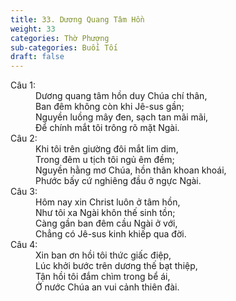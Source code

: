 ```yaml
---
title: 33. Dương Quang Tâm Hồn
weight: 33
categories: Thờ Phượng
sub-categories: Buổi Tối
draft: false
---
```

<dl><dt>Câu 1:</dt><dd data-verse="1">Dương quang tâm hồn duy Chúa chí thân, <br/>Ban đêm không còn khi Jê-sus gần; <br/>Nguyền luồng mây đen, sạch tan mãi mãi, <br/>Để chính mắt tôi trông rõ mặt Ngài. </dd><dt>Câu 2:</dt><dd data-verse="2"> Khi tôi trên giường đôi mắt lim dim, <br/>Trong đêm u tịch tôi ngủ êm đềm; <br/>Nguyền hằng mơ Chúa, hồn thân khoan khoái, <br/>Phước bấy cứ nghiêng đầu ở ngực Ngài. </dd><dt>Câu 3:</dt><dd data-verse="3">Hôm nay xin Christ luôn ở tâm hồn, <br/>Như tôi xa Ngài khôn thế sinh tồn; <br/>Càng gần ban đêm cầu Ngài ở với, <br/>Chẳng có Jê-sus kinh khiếp qua đời. </dd><dt>Câu 4:</dt><dd data-verse="4">Xin ban ơn hồi tôi thức giấc điệp, <br/>Lúc khởi bước trên dương thế bạt thiệp, <br/>Tận hồi tôi đắm chìm trong bể ái, <br/>Ở nước Chúa an vui cảnh thiên đài. </dd></dl>